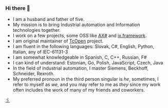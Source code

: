 ### Hi there 👋

- I am a husband and father of five.
- My mission is to bring Industrial automation and Information technologies together.
- I work on a few projects, some OSS like [AX#](https://github.com/ix-ax/axsharp) and [ix.framework](https://github.com/ix-ax/ix.framework). 
- I am original maintainer of [TcOpen](https://github.com/TcOpenGroup/TcOpen) project.
- I am fluent in the following languages: Slovak, C#, English, Python, Italian, any of IEC-61131-3
- I am somewhat knowledgeable in Spanish, C, C++, Russian, F#
- I can kind of understand: Estonian, Go, Polish, JavaScript, Czech, Java
- In the field of industrial automation, I master Siemens, Beckhoff, Schneider, Rexroth.
- My preferred pronoun in the third person singular is *he*, sometimes, I refer to myself as *we*, and you may refer to me as *they* since my work often includes the work of many of my friends and coworkers.

[🖇](https://www.linkedin.com/in/peter-kurhajec/)
